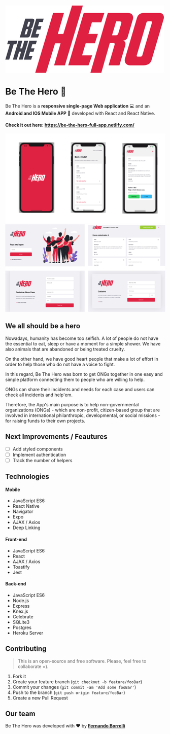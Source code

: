 ![](/frontend/src/assets/logo.svg)

# Be The Hero :rocket:
Be The Hero is a **responsive single-page Web application** :computer: and an **Android and IOS Mobile APP** :iphone: developed with React and React Native. 


#### Check it out here: https://be-the-hero-full-app.netlify.com/

![](/img/mobile-pages-2.png) ![](/img/home.png)

## We all should be a hero

Nowadays, humanity has become too selfish. A lot of people do not have the essential to eat, sleep or have a moment for a simple shower. We have also animals that are abandoned or being treated cruelty. 

On the other hand, we have good heart people that make a lot of effort in order to help those who do not have a voice to fight.

In this regard, Be The Hero was born to get ONGs together in one easy and simple platform connecting them to people who are willing to help.

ONGs can share their incidents and needs for each case and users can check all incidents and help'em.

Therefore, the App's main purpose is to help non-governmental organizations (ONGs) - which are non-profit, citizen-based group that are involved in international philanthropic, developmental, or social missions -  for raising funds to their own projects.

## Next Improvements / Feautures

- [ ] Add styled components
- [ ] Implement authentication
- [ ] Track the number of helpers

## Technologies

#### Mobile

- JavaScript ES6
- React Native
- Navigator
- Expo
- AJAX / Axios
- Deep Linking

#### Front-end

- JavaScript ES6
- React
- AJAX / Axios
- Toastify 
- Jest

#### Back-end

- JavaScript ES6
- Node.js
- Express
- Knex.js
- Celebrate
- SQLite3
- Postgres
- Heroku Server


## Contributing
>This is an open-source and free software. Please, feel free to collaborate =).

1. Fork it 
2. Create your feature branch (`git checkout -b feature/fooBar`)
3. Commit your changes (`git commit -am 'Add some fooBar'`)
4. Push to the branch (`git push origin feature/fooBar`)
5. Create a new Pull Request

## Our team

Be The Hero was developed with :heart: by [**Fernando Borrelli**](https://github.com/flborrelli)




